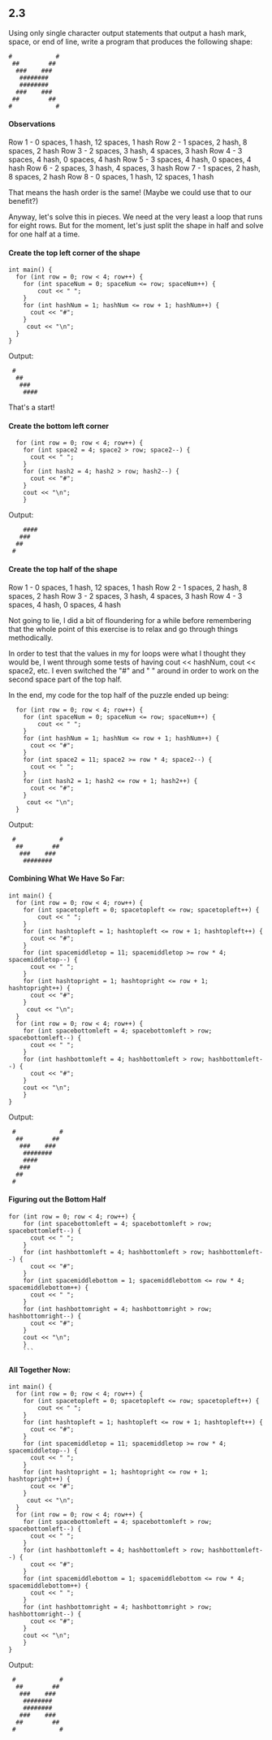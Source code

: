 ## 2.3

Using only single character output statements that output a hash mark, space, or end of line, write a program that produces the following shape:

```
#            #
 ##        ##
  ###    ###
   ########
   ########
  ###    ###
 ##        ##
#            #
```

#### Observations

Row 1 - 0 spaces, 1 hash, 12 spaces, 1 hash
Row 2 - 1 spaces, 2 hash, 8 spaces, 2 hash
Row 3 - 2 spaces, 3 hash, 4 spaces, 3 hash
Row 4 - 3 spaces, 4 hash, 0 spaces, 4 hash
Row 5 - 3 spaces, 4 hash, 0 spaces, 4 hash
Row 6 - 2 spaces, 3 hash, 4 spaces, 3 hash
Row 7 - 1 spaces, 2 hash, 8 spaces, 2 hash
Row 8 - 0 spaces, 1 hash, 12 spaces, 1 hash

That means the hash order is the same! (Maybe we could use that to our benefit?)

Anyway, let's solve this in pieces. We need at the very least a loop that runs for eight rows. But for the moment, let's just split the shape in half and solve for one half at a time.

#### Create the top left corner of the shape

```
int main() {
  for (int row = 0; row < 4; row++) {
    for (int spaceNum = 0; spaceNum <= row; spaceNum++) {
        cout << " ";
    }
    for (int hashNum = 1; hashNum <= row + 1; hashNum++) {
      cout << "#";
    }
     cout << "\n";
  }
}
```

Output:

```
 #
  ##
   ###
    ####
```

That's a start!

#### Create the bottom left corner

```
  for (int row = 0; row < 4; row++) {
    for (int space2 = 4; space2 > row; space2--) {
      cout << " ";
    }
    for (int hash2 = 4; hash2 > row; hash2--) {
      cout << "#";
    }
    cout << "\n";
    }
```

Output:

```
    ####
   ###
  ##
 #
```

#### Create the top half of the shape

Row 1 - 0 spaces, 1 hash, 12 spaces, 1 hash
Row 2 - 1 spaces, 2 hash, 8 spaces, 2 hash
Row 3 - 2 spaces, 3 hash, 4 spaces, 3 hash
Row 4 - 3 spaces, 4 hash, 0 spaces, 4 hash

Not going to lie, I did a bit of floundering for a while before remembering that the whole point of this exercise is to relax and go through things methodically.

In order to test that the values in my for loops were what I thought they would be, I went through some tests of having cout << hashNum, cout << space2, etc. I even switched the "#" and " " around in order to work on the second space part of the top half.

In the end, my code for the top half of the puzzle ended up being:

```
  for (int row = 0; row < 4; row++) {
    for (int spaceNum = 0; spaceNum <= row; spaceNum++) {
        cout << " ";
    }
    for (int hashNum = 1; hashNum <= row + 1; hashNum++) {
      cout << "#";
    }
    for (int space2 = 11; space2 >= row * 4; space2--) {
      cout << " ";
    }
    for (int hash2 = 1; hash2 <= row + 1; hash2++) {
      cout << "#";
    }
     cout << "\n";
  }
```

Output:

```
 #            #
  ##        ##
   ###    ###
    ########
```

#### Combining What We Have So Far:

```
int main() {
  for (int row = 0; row < 4; row++) {
    for (int spacetopleft = 0; spacetopleft <= row; spacetopleft++) {
        cout << " ";
    }
    for (int hashtopleft = 1; hashtopleft <= row + 1; hashtopleft++) {
      cout << "#";
    }
    for (int spacemiddletop = 11; spacemiddletop >= row * 4; spacemiddletop--) {
      cout << " ";
    }
    for (int hashtopright = 1; hashtopright <= row + 1; hashtopright++) {
      cout << "#";
    }
     cout << "\n";
  }
  for (int row = 0; row < 4; row++) {
    for (int spacebottomleft = 4; spacebottomleft > row; spacebottomleft--) {
      cout << " ";
    }
    for (int hashbottomleft = 4; hashbottomleft > row; hashbottomleft--) {
      cout << "#";
    }
    cout << "\n";
    }
}
```

Output:

```
 #            #
  ##        ##
   ###    ###
    ########
    ####
   ###
  ##
 #
```

#### Figuring out the Bottom Half

````
for (int row = 0; row < 4; row++) {
    for (int spacebottomleft = 4; spacebottomleft > row; spacebottomleft--) {
      cout << " ";
    }
    for (int hashbottomleft = 4; hashbottomleft > row; hashbottomleft--) {
      cout << "#";
    }
    for (int spacemiddlebottom = 1; spacemiddlebottom <= row * 4; spacemiddlebottom++) {
      cout << " ";
    }
    for (int hashbottomright = 4; hashbottomright > row; hashbottomright--) {
      cout << "#";
    }
    cout << "\n";
    }
    ```
````

#### All Together Now:

```
int main() {
  for (int row = 0; row < 4; row++) {
    for (int spacetopleft = 0; spacetopleft <= row; spacetopleft++) {
        cout << " ";
    }
    for (int hashtopleft = 1; hashtopleft <= row + 1; hashtopleft++) {
      cout << "#";
    }
    for (int spacemiddletop = 11; spacemiddletop >= row * 4; spacemiddletop--) {
      cout << " ";
    }
    for (int hashtopright = 1; hashtopright <= row + 1; hashtopright++) {
      cout << "#";
    }
     cout << "\n";
  }
  for (int row = 0; row < 4; row++) {
    for (int spacebottomleft = 4; spacebottomleft > row; spacebottomleft--) {
      cout << " ";
    }
    for (int hashbottomleft = 4; hashbottomleft > row; hashbottomleft--) {
      cout << "#";
    }
    for (int spacemiddlebottom = 1; spacemiddlebottom <= row * 4; spacemiddlebottom++) {
      cout << " ";
    }
    for (int hashbottomright = 4; hashbottomright > row; hashbottomright--) {
      cout << "#";
    }
    cout << "\n";
    }
}
```

Output:

```
 #            #
  ##        ##
   ###    ###
    ########
    ########
   ###    ###
  ##        ##
 #            #
```
